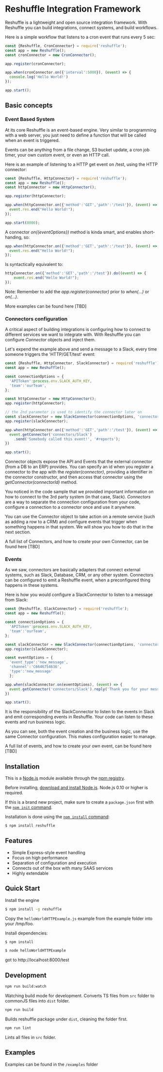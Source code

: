 # Reshuffle Integration Framework
Reshuffle is a lightweight and open source integration framework. With Reshuffle you can build integrations, connect systems, and build workflows.

Here is a simple workflow that listens to a cron event that runs every 5 sec: 
```js
const {Reshuffle, CronConnector} = require('reshuffle');
const app = new Reshuffle();
const cronConnector = new CronConnector();

app.register(cronConnector);

app.when(cronConnector.on({'interval':5000}), (event) => {
  console.log('Hello World!')
});

app.start();
```

## Basic concepts
### Event Based System
At its core Reshuffle is an event-based engine. Very similar to programming with a web server, you just need to define a function that will be called when an event is triggered.

Events can be anything from a file change, S3 bucket update, a cron job timer, your own custom event, or even an HTTP call.

Here is an example of listening to a HTTP get event on /test, using the HTTP connector:

```js
const {Reshuffle, HttpConnector} = require('reshuffle');
const app = new Reshuffle();
const httpConnector = new HttpConnector();

app.register(httpConnector);

app.when(httpConnector.on({'method':'GET','path':'/test'}), (event) => {
  event.res.end("Hello World!");
});

app.start(8000);
```
A connector *on({eventOptions})* method is kinda smart, and enables short-handing, so:
```js
app.when(httpConnector.on({'method':'GET','path':'/test'}), (event) => {
  event.res.end("Hello World!");
});
```
Is syntactically equivalent to: 
```js
httpConnector.on({'method':'GET','path':'/test'}).do((event) => {
    event.res.end("Hello World!");
});

```
Note: Remember to add the *app.register(connector)* prior to *when(...)* or *on(...)*. 

More examples can be found here [TBD]

### Connectors configuration 
A critical aspect of building integrations is configuring how to connect to different services we want to integrate with. With Reshuffle you can configure *Connector* objects and inject them.

Let's expend the example above and send a message to a Slack, every time someone triggers the 'HTTP/GET/test' event:

```js
const {Reshuffle, HttpConnector, SlackConnector} = require('reshuffle')
const app = new Reshuffle();

const connectionOptions = {
  'APIToken':process.env.SLACK_AUTH_KEY,
  'team':'ourTeam',
};

const httpConnector = new HttpConnector();
app.register(httpConnector);

// the 2nd parameter is used to identify the connector later on
const slackConnector = new SlackConnector(connectionOptions, 'connectors/Slack');
app.register(slackConnector);

app.when(httpConnector.on({'method':'GET','path':'/test'}), (event) => {
  event.getConnector('connectors/Slack')
    .send('Somebody called this event!', '#reports');
})

app.start();
```
Connector objects expose the API and Events that the external connector (from a DB to an ERP) provides. You can specify an id when you register a connector to the app with the *register(connector)*, providing a identifier in the connector constructor, and then access that connector using the *getConnector(connectorId)* method. 

You noticed in the code sample that we provided important information on how to connect to the 3rd party system (in that case, Slack). *Connectors* are a way to separate the connection configuration from your code, configure a connection to a connector once and use it anywhere. 

You can use the Connector object to take action on a remote service (such as adding a row to a CRM) and configure events that trigger when something happens in that system. We will show you how to do that in the next section. 

A full list of Connectors, and how to create your own Connector, can be found here [TBD]

### Events
As we saw, connectors are basically adapters that connect external systems, such as Slack, Database, CRM, or any other system. Connectors can be configured to emit a Reshuffle event, when a preconfigured thing happens in these systems. 
 
Here is how you would configure a SlackConnector to listen to a message from Slack:
```js
const {Reshuffle, SlackConnector} = require('reshuffle');
const app = new Reshuffle();

const connectionOptions = {
  'APIToken':process.env.SLACK_AUTH_KEY,
  'team':'ourTeam',
};

const slackConnector = new SlackConnector(connectionOptions, 'connectors/Slack');
app.register(slackConnector);

const eventOptions = {
  'event_type':'new_message',
  'channel':'C6646754636',
  'type':'new_message'
  };

app.when(slackConnector.on(eventOptions), (event) => {
  event.getConnector('connectors/Slack').reply('Thank you for your message!');
})

app.start();
```
It is the responsibility of the SlackConnector to listen to the events in Slack and emit corresponding events in Reshuffle. Your code can listen to these events and run business logic.

As you can see, both the event creation and the business logic, use the same Connector configuration. This makes configuration easier to manage.

 A full list of events, and how to create your own event, can be found here [TBD]


## Installation

This is a [Node.js](https://nodejs.org/en/) module available through the
[npm registry](https://www.npmjs.com/).

Before installing, [download and install Node.js](https://nodejs.org/en/download/).
Node.js 0.10 or higher is required.

If this is a brand new project, make sure to create a `package.json` first with
the [`npm init` command](https://docs.npmjs.com/creating-a-package-json-file).

Installation is done using the
[`npm install` command](https://docs.npmjs.com/getting-started/installing-npm-packages-locally):

```bash
$ npm install reshuffle
```

## Features

  * Simple Express-style event handling 
  * Focus on high performance
  * Separation of configuration and execution
  * Connects out of the box with many SAAS services
  * Highly extendable

## Quick Start

  
  Install the engine

```bash
$ npm install -g reshuffle
```

Copy the `helloWorldHTTPExample.js` example from the example folder into your /tmp/foo.

Install dependencies:

```bash
$ npm install
```

```bash
$ node helloWorldHTTPExample
```

got to http://localhost:8000/test

## Development
```bash
npm run build:watch
```
Watching build mode for development. 
Converts TS files from `src` folder to commonJS files into `dist` folder.

```bash
npm run build
```
Builds reshuffle package under `dist`, cleaning the folder first.

```bash
npm run lint
```
Lints all files in `src` folder.

## Examples
Examples can be found in the `/examples` folder
